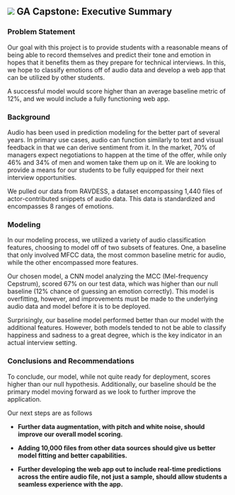 ## ![](https://ga-dash.s3.amazonaws.com/production/assets/logo-9f88ae6c9c3871690e33280fcf557f33.png) GA Capstone: Executive Summary

### Problem Statement

Our goal with this project is to provide students with a reasonable means of being able to record themselves and predict their tone and emotion in hopes that it benefits them as they prepare for technical interviews. In this, we hope to classify emotions off of audio data and develop a web app that can be utilized by other students. 

A successful model would score higher than an average baseline metric of 12%, and we would include a fully functioning web app.

### Background

Audio has been used in prediction modeling for the better part of several years. In primary use cases, audio can function similarly to text and visual feedback in that we can derive sentiment from it. In the market, 70% of managers expect negotiations to happen at the time of the offer, while only 46% and 34% of men and women take them up on it. We are looking to provide a means for our students to be fully equipped for their next interview opportunities.

We pulled our data from RAVDESS, a dataset encompassing 1,440 files of actor-contributed snippets of audio data. This data is standardized and encompasses 8 ranges of emotions.

### Modeling

In our modeling process, we utilized a variety of audio classification features, choosing to model off of two subsets of features. One, a baseline that only involved MFCC data, the most common baseline metric for audio, while the other encompassed more features.

Our chosen model, a CNN model analyzing the MCC (Mel-frequency Cepstrum), scored 67% on our test data, which was higher than our null baseline (12% chance of guessing an emotion correctly). This model is overfitting, however, and improvements must be made to the underlying audio data and model before it is to be deployed.

Surprisingly, our baseline model performed better than our model with the additional features. However, both models tended to not be able to classify happiness and sadness to a great degree, which is the key indicator in an actual interview setting.

### Conclusions and Recommendations

To conclude, our model, while not quite ready for deployment, scores higher than our null hypothesis. Additionally, our baseline should be the primary model moving forward as we look to further improve the application.

Our next steps are as follows

- **Further data augmentation, with pitch and white noise, should improve our overall model scoring.**

- **Adding 10,000 files from other data sources should give us better model fitting and better capabilities.**

- **Further developing the web app out to include real-time predictions across the entire audio file, not just a sample, should allow students a seamless experience with the app.**
